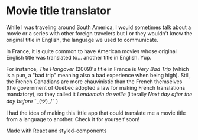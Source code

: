 # Movie title translator

While I was traveling around South America, I would sometimes talk about a movie or a series with other foreign travelers but I or they wouldn't know the original title in English, the language we used to communicate.

In France, it is quite common to have American movies whose original English title was translated to... another title in English. Yup.

For instance, <i>The Hangover</i> (2009)'s title in France is <i>Very Bad Trip</i> (which is a pun, a "bad trip" meaning also a bad experience when being high). Still, the French Canadians are more chauvinistic than the French themselves (the government of Québec adopted a law for making French translations mandatory), so they called it <i>Lendemain de veille</i> (literally <i>Next day after the day before</i>  ¯\_(ツ)_/¯ ) 

I had the idea of making this little app that could translate me a movie title from a language to another. Check it for yourself soon!


Made with React and styled-components